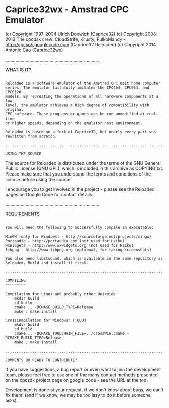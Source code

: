 Caprice32wx - Amstrad CPC Emulator
==================================

(c) Copyright 1997-2004 Ulrich Doewich (Caprice32)
(c) Copyright 2008-2013 The cpcdsk crew: CloudStrife, Krusty, PulkoMandy - http://cpcsdk.googlecode.com (Caprice32 Reloaded)
(c) Copyright 2014 Antonio Cao (Caprice32wx)

..........................................................................

WHAT IS IT?
~~~~~~~~~~~

Reloaded is a software emulator of the Amstrad CPC 8bit home computer
series. The emulator faithfully imitates the CPC464, CPC664, and CPC6128
models. By recreating the operations of all hardware components at a low
level, the emulator achieves a high degree of compatibility with original
CPC software. These programs or games can be run unmodified at real-time
or higher speeds, depending on the emulator host environment.

Reloaded is based on a fork of Caprice32, but nearly every part was
rewritten from scratch.

..........................................................................

USING THE SOURCE
~~~~~~~~~~~~~~~~

The source for Reloaded is distributed under the terms of the GNU
General Public License (GNU GPL), which is included in this archive as
COPYING.txt. Please make sure that you understand the terms and
conditions of the license before using the source.

I encourage you to get involved in the project - please see the Reloaded
pages on Google Code for contact details.

..........................................................................

REQUIREMENTS
~~~~~~~~~~~~

You will need the following to successfully compile an executable:

MinGW (only for Windows) - http://sourceforge.net/projects/mingw/
Portaudio - http://portaudio.com (not used for Haiku)
wxWidgets - http://www.wxwidgets.org (not used for Haiku)
libpng - http://www.libpng.org (optional, for taking screenshots)

You also need libstsound, which is available in the same repository as
Reloaded. Build and install it first.

..........................................................................

COMPILING
~~~~~~~~~

Compilation for Linux and probably other Unixoide
	mkdir build
	cd build
	cmake .. -DCMAKE_BUILD_TYPE=Release
	make ; make install

CrossCompilation for Windows: (TODO)
	mkdir build
	cd build
	cmake .. -DCMAKE_TOOLCHAIN_FILE=../crossWin.cmake -DCMAKE_BUILD_TYPE=Release
	make ; make install

..........................................................................

COMMENTS OR READY TO CONTRIBUTE?
~~~~~~~~~~~~~~~~~~~~~~~~~~~~~~~~

If you have suggestions, a bug report or even want to join the
development team, please feel free to use one of the many contact methods
presented on the cpcsdk project page on google code - see the URL
at the top.

Development is done at your request, if we don't know about bugs, we can't
fix them! (and if we know, we may be too lazy to do it before someone asks).
